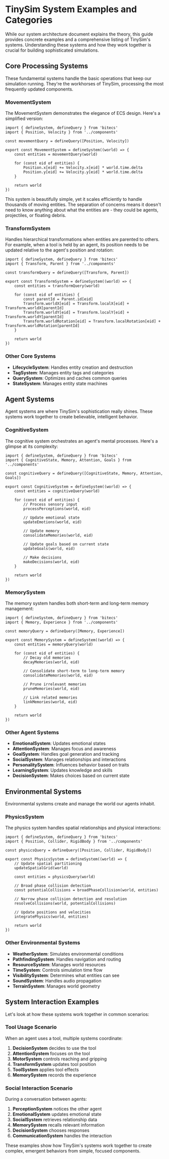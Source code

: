 # TinySim System Examples and Categories

While our system architecture document explains the theory, this guide provides concrete examples and a comprehensive listing of TinySim's systems. Understanding these systems and how they work together is crucial for building sophisticated simulations.

## Core Processing Systems

These fundamental systems handle the basic operations that keep our simulation running. They're the workhorses of TinySim, processing the most frequently updated components.

### MovementSystem

The MovementSystem demonstrates the elegance of ECS design. Here's a simplified version:

    import { defineSystem, defineQuery } from 'bitecs'
    import { Position, Velocity } from '../components'

    const movementQuery = defineQuery([Position, Velocity])

    export const MovementSystem = defineSystem((world) => {
        const entities = movementQuery(world)

        for (const eid of entities) {
            Position.x[eid] += Velocity.x[eid] * world.time.delta
            Position.y[eid] += Velocity.y[eid] * world.time.delta
        }

        return world
    })

This system is beautifully simple, yet it scales efficiently to handle thousands of moving entities. The separation of concerns means it doesn't need to know anything about what the entities are - they could be agents, projectiles, or floating debris.

### TransformSystem

Handles hierarchical transformations when entities are parented to others. For example, when a tool is held by an agent, its position needs to be updated relative to the agent's position and rotation:

    import { defineSystem, defineQuery } from 'bitecs'
    import { Transform, Parent } from '../components'

    const transformQuery = defineQuery([Transform, Parent])

    export const TransformSystem = defineSystem((world) => {
        const entities = transformQuery(world)

        for (const eid of entities) {
            const parentId = Parent.id[eid]
            Transform.worldX[eid] = Transform.localX[eid] + Transform.worldX[parentId]
            Transform.worldY[eid] = Transform.localY[eid] + Transform.worldY[parentId]
            Transform.worldRotation[eid] = Transform.localRotation[eid] + Transform.worldRotation[parentId]
        }

        return world
    })

### Other Core Systems

- **LifecycleSystem**: Handles entity creation and destruction
- **TagSystem**: Manages entity tags and categories
- **QuerySystem**: Optimizes and caches common queries
- **StateSystem**: Manages entity state machines

## Agent Systems

Agent systems are where TinySim's sophistication really shines. These systems work together to create believable, intelligent behavior.

### CognitiveSystem

The cognitive system orchestrates an agent's mental processes. Here's a glimpse at its complexity:

    import { defineSystem, defineQuery } from 'bitecs'
    import { CognitiveState, Memory, Attention, Goals } from '../components'

    const cognitiveQuery = defineQuery([CognitiveState, Memory, Attention, Goals])

    export const CognitiveSystem = defineSystem((world) => {
        const entities = cognitiveQuery(world)

        for (const eid of entities) {
            // Process sensory input
            processPerceptions(world, eid)

            // Update emotional state
            updateEmotions(world, eid)

            // Update memory
            consolidateMemories(world, eid)

            // Update goals based on current state
            updateGoals(world, eid)

            // Make decisions
            makeDecisions(world, eid)
        }

        return world
    })

### MemorySystem

The memory system handles both short-term and long-term memory management:

    import { defineSystem, defineQuery } from 'bitecs'
    import { Memory, Experience } from '../components'

    const memoryQuery = defineQuery([Memory, Experience])

    export const MemorySystem = defineSystem((world) => {
        const entities = memoryQuery(world)

        for (const eid of entities) {
            // Decay old memories
            decayMemories(world, eid)

            // Consolidate short-term to long-term memory
            consolidateMemories(world, eid)

            // Prune irrelevant memories
            pruneMemories(world, eid)

            // Link related memories
            linkMemories(world, eid)
        }

        return world
    })

### Other Agent Systems

- **EmotionalSystem**: Updates emotional states
- **AttentionSystem**: Manages focus and awareness
- **GoalSystem**: Handles goal generation and tracking
- **SocialSystem**: Manages relationships and interactions
- **PersonalitySystem**: Influences behavior based on traits
- **LearningSystem**: Updates knowledge and skills
- **DecisionSystem**: Makes choices based on current state

## Environmental Systems

Environmental systems create and manage the world our agents inhabit.

### PhysicsSystem

The physics system handles spatial relationships and physical interactions:

    import { defineSystem, defineQuery } from 'bitecs'
    import { Position, Collider, RigidBody } from '../components'

    const physicsQuery = defineQuery([Position, Collider, RigidBody])

    export const PhysicsSystem = defineSystem((world) => {
        // Update spatial partitioning
        updateSpatialGrid(world)

        const entities = physicsQuery(world)

        // Broad phase collision detection
        const potentialCollisions = broadPhaseCollision(world, entities)

        // Narrow phase collision detection and resolution
        resolveCollisions(world, potentialCollisions)

        // Update positions and velocities
        integratePhysics(world, entities)

        return world
    })

### Other Environmental Systems

- **WeatherSystem**: Simulates environmental conditions
- **PathfindingSystem**: Handles navigation and routing
- **ResourceSystem**: Manages world resources
- **TimeSystem**: Controls simulation time flow
- **VisibilitySystem**: Determines what entities can see
- **SoundSystem**: Handles audio propagation
- **TerrainSystem**: Manages world geometry

## System Interaction Examples

Let's look at how these systems work together in common scenarios:

### Tool Usage Scenario

When an agent uses a tool, multiple systems coordinate:

1. **DecisionSystem** decides to use the tool
2. **AttentionSystem** focuses on the tool
3. **MotorSystem** controls reaching and gripping
4. **TransformSystem** updates tool position
5. **ToolSystem** applies tool effects
6. **MemorySystem** records the experience

### Social Interaction Scenario

During a conversation between agents:

1. **PerceptionSystem** notices the other agent
2. **EmotionalSystem** updates emotional state
3. **SocialSystem** retrieves relationship data
4. **MemorySystem** recalls relevant information
5. **DecisionSystem** chooses responses
6. **CommunicationSystem** handles the interaction

These examples show how TinySim's systems work together to create complex, emergent behaviors from simple, focused components.
